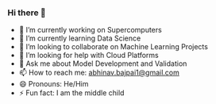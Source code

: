 ### Hi there 👋

- 🔭 I’m currently working on Supercomputers 
- 🌱 I’m currently learning Data Science 
- 👯 I’m looking to collaborate on Machine Learning Projects
- 🤔 I’m looking for help with Cloud Platforms
- 💬 Ask me about Model Development and Validation 
- 📫 How to reach me: abhinav.bajpai1@gmail.com
- 😄 Pronouns: He/Him
- ⚡ Fun fact: I am the middle child

